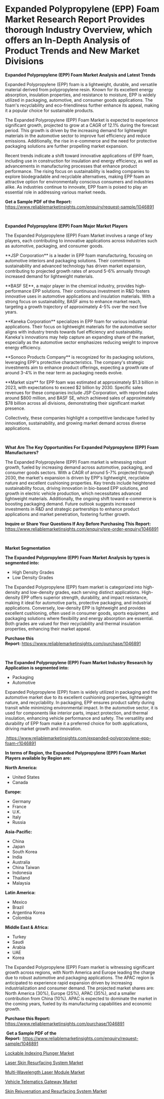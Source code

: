<p><h1>Expanded Polypropylene (EPP) Foam Market Research Report Provides thorough Industry Overview, which offers an In-Depth Analysis of Product Trends and New Market Divisions</h1></p><p><strong>Expanded Polypropylene (EPP) Foam Market Analysis and Latest Trends</strong></p>
<p><p>Expanded Polypropylene (EPP) foam is a lightweight, durable, and versatile material derived from polypropylene resin. Known for its excellent energy absorption, insulation properties, and resistance to moisture, EPP is widely utilized in packaging, automotive, and consumer goods applications. The foam's recyclability and eco-friendliness further enhance its appeal, making it a popular choice for sustainable products.</p><p>The Expanded Polypropylene (EPP) Foam Market is expected to experience significant growth, projected to grow at a CAGR of 12.1% during the forecast period. This growth is driven by the increasing demand for lightweight materials in the automotive sector to improve fuel efficiency and reduce emissions. Additionally, the rise in e-commerce and the need for protective packaging solutions are further propelling market expansion. </p><p>Recent trends indicate a shift toward innovative applications of EPP foam, including use in construction for insulation and energy efficiency, as well as advancements in manufacturing processes that enhance product performance. The rising focus on sustainability is leading companies to explore biodegradable and recyclable alternatives, making EPP foam an attractive option for environmentally conscious consumers and industries alike. As industries continue to innovate, EPP foam is poised to play an essential role in addressing various market needs.</p></p>
<p><strong>Get a Sample PDF of the Report:&nbsp;</strong> <a href="https://www.reliablemarketinsights.com/enquiry/request-sample/1046891?utm_campaign=1549&utm_medium=2&utm_source=Github&utm_content=ia&utm_term=11102024&utm_id=expanded-polypropylene-epp-foam">https://www.reliablemarketinsights.com/enquiry/request-sample/1046891</a></p>
<p>&nbsp;</p>
<p><strong>Expanded Polypropylene (EPP) Foam Major Market Players</strong></p>
<p><p>The Expanded Polypropylene (EPP) Foam Market involves a range of key players, each contributing to innovative applications across industries such as automotive, packaging, and consumer goods.</p><p>**JSP Corporation** is a leader in EPP foam manufacturing, focusing on automotive interiors and packaging solutions. Their commitment to sustainability and advanced technology has driven market expansion, contributing to projected growth rates of around 5-6% annually through increased demand for lightweight materials.</p><p>**BASF SE**, a major player in the chemical industry, provides high-performance EPP solutions. Their continuous investment in R&D fosters innovative uses in automotive applications and insulation materials. With a strong focus on sustainability, BASF aims to enhance market reach, targeting a growth trajectory of approximately 4-5% over the next five years.</p><p>**Kaneka Corporation** specializes in EPP foam for various industrial applications. Their focus on lightweight materials for the automotive sector aligns with industry trends towards fuel efficiency and sustainability. Kaneka's innovations may help capture an expanding share of the market, especially as the automotive sector emphasizes reducing weight to improve energy efficiency.</p><p>**Sonoco Products Company** is recognized for its packaging solutions, leveraging EPP's protective characteristics. The company's strategic investments aim to enhance product offerings, expecting a growth rate of around 3-4% in the near term as packaging needs evolve.</p><p>**Market size** for EPP foam was estimated at approximately $1.3 billion in 2023, with expectations to exceed $2 billion by 2030. Specific sales revenues for these companies include JSP Corporation, with reported sales around $800 million, and BASF SE, which achieved sales of approximately $78 billion across all divisions, demonstrating their significant market presence.</p><p>Collectively, these companies highlight a competitive landscape fueled by innovation, sustainability, and growing market demand across diverse applications.</p></p>
<p>&nbsp;</p>
<p><strong>What Are The Key Opportunities For Expanded Polypropylene (EPP) Foam Manufacturers?</strong></p>
<p><p>The Expanded Polypropylene (EPP) Foam market is witnessing robust growth, fueled by increasing demand across automotive, packaging, and consumer goods sectors. With a CAGR of around 5-7% projected through 2030, the market's expansion is driven by EPP's lightweight, recyclable nature and excellent cushioning properties. Key trends include heightened sustainability focus, driving innovation in bio-based EPP solutions, and growth in electric vehicle production, which necessitates advanced lightweight materials. Additionally, the ongoing shift toward e-commerce is boosting packaging demand. Future outlook suggests increased investments in R&D and strategic partnerships to enhance product applications and market penetration, fostering further growth.</p></p>
<p><strong>Inquire or Share Your Questions If Any Before Purchasing This Report:</strong> <a href="https://www.reliablemarketinsights.com/enquiry/pre-order-enquiry/1046891?utm_campaign=1549&utm_medium=2&utm_source=Github&utm_content=ia&utm_term=11102024&utm_id=expanded-polypropylene-epp-foam">https://www.reliablemarketinsights.com/enquiry/pre-order-enquiry/1046891</a></p>
<p>&nbsp;</p>
<p><strong>Market Segmentation</strong></p>
<p><strong>The Expanded Polypropylene (EPP) Foam Market Analysis by types is segmented into:</strong></p>
<p><ul><li>High Density Grades</li><li>Low Density Grades</li></ul></p>
<p><p>The Expanded Polypropylene (EPP) foam market is categorized into high-density and low-density grades, each serving distinct applications. High-density EPP offers superior strength, durability, and impact resistance, making it ideal for automotive parts, protective packaging, and industrial applications. Conversely, low-density EPP is lightweight and provides excellent cushioning, often used in consumer goods, sports equipment, and packaging solutions where flexibility and energy absorption are essential. Both grades are valued for their recyclability and thermal insulation properties, enhancing their market appeal.</p></p>
<p><strong>Purchase this Report:&nbsp;</strong><a href="https://www.reliablemarketinsights.com/purchase/1046891?utm_campaign=1549&utm_medium=2&utm_source=Github&utm_content=ia&utm_term=11102024&utm_id=expanded-polypropylene-epp-foam">https://www.reliablemarketinsights.com/purchase/1046891</a></p>
<p>&nbsp;</p>
<p><strong>The Expanded Polypropylene (EPP) Foam Market Industry Research by Application is segmented into:</strong></p>
<p><ul><li>Packaging</li><li>Automotive</li></ul></p>
<p><p>Expanded Polypropylene (EPP) foam is widely utilized in packaging and the automotive market due to its excellent cushioning properties, lightweight nature, and recyclability. In packaging, EPP ensures product safety during transit while minimizing environmental impact. In the automotive sector, it is used for components like interior parts, impact protection, and thermal insulation, enhancing vehicle performance and safety. The versatility and durability of EPP foam make it a preferred choice for both applications, driving market growth and innovation.</p></p>
<p><a href="https://www.reliablemarketinsights.com/expanded-polypropylene-epp-foam-r1046891?utm_campaign=1549&utm_medium=2&utm_source=Github&utm_content=ia&utm_term=11102024&utm_id=expanded-polypropylene-epp-foam">&nbsp;https://www.reliablemarketinsights.com/expanded-polypropylene-epp-foam-r1046891</a></p>
<p><strong>In terms of Region, the Expanded Polypropylene (EPP) Foam Market Players available by Region are:</strong></p>
<p>
    <p> <strong> North America: </strong>
        <ul>
            <li>United States</li>
            <li>Canada</li>
        </ul>
        </p> 
    <p> <strong> Europe: </strong>
        <ul>
            <li>Germany</li>
            <li>France</li>
            <li>U.K.</li>
            <li>Italy</li>
            <li>Russia</li>
        </ul>
        </p> 
    <p> <strong> Asia-Pacific: </strong>
        <ul>
            <li>China</li>
            <li>Japan</li>
            <li>South Korea</li>
            <li>India</li>
            <li>Australia</li>
            <li>China Taiwan</li>
            <li>Indonesia</li>
            <li>Thailand</li>
            <li>Malaysia</li>
        </ul>
        </p> 
    <p> <strong> Latin America: </strong>
        <ul>
            <li>Mexico</li>
            <li>Brazil</li>
            <li>Argentina Korea</li>
            <li>Colombia</li>
        </ul>
        </p> 
    <p> <strong> Middle East & Africa: </strong>
        <ul>
            <li>Turkey</li>
            <li>Saudi</li>
            <li>Arabia</li>
            <li>UAE</li>
            <li>Korea</li>
        </ul>
    </p>
    </p>
<p><p>The Expanded Polypropylene (EPP) Foam market is witnessing significant growth across regions, with North America and Europe leading the charge due to robust automotive and packaging applications. The APAC region is anticipated to experience rapid expansion driven by increasing industrialization and consumer demand. The projected market shares are: North America (30%), Europe (25%), APAC (35%), and a smaller contribution from China (10%). APAC is expected to dominate the market in the coming years, fueled by its manufacturing capabilities and economic growth.</p></p>
<p><strong>Purchase this Report: </strong><a href="https://www.reliablemarketinsights.com/purchase/1046891?utm_campaign=1549&utm_medium=2&utm_source=Github&utm_content=ia&utm_term=11102024&utm_id=expanded-polypropylene-epp-foam">https://www.reliablemarketinsights.com/purchase/1046891</a></p>
<p>&nbsp;<strong>Get a Sample PDF of the Report:&nbsp;&nbsp;</strong><a href="https://www.reliablemarketinsights.com/enquiry/request-sample/1046891?utm_campaign=1549&utm_medium=2&utm_source=Github&utm_content=ia&utm_term=11102024&utm_id=expanded-polypropylene-epp-foam">https://www.reliablemarketinsights.com/enquiry/request-sample/1046891</a></p>
<p><strong></strong></p>
<p><p><a href="https://www.linkedin.com/pulse/global-lockable-indexing-plunger-market-analysis-trends-forecasts-c4sie?utm_campaign=1549&utm_medium=2&utm_source=Github&utm_content=ia&utm_term=11102024&utm_id=expanded-polypropylene-epp-foam">Lockable Indexing Plunger Market</a></p><p><a href="https://www.linkedin.com/pulse/strategic-insights-global-laser-skin-resurfacing-system-31zte?utm_campaign=1549&utm_medium=2&utm_source=Github&utm_content=ia&utm_term=11102024&utm_id=expanded-polypropylene-epp-foam">Laser Skin Resurfacing System Market</a></p><p><a href="https://www.linkedin.com/pulse/in-depth-analysis-global-multi-wavelength-laser-module-market-t1hoe?utm_campaign=1549&utm_medium=2&utm_source=Github&utm_content=ia&utm_term=11102024&utm_id=expanded-polypropylene-epp-foam">Multi-Wavelength Laser Module Market</a></p><p><a href="https://www.linkedin.com/pulse/vehicle-telematics-gateway-market-global-insights-regional-xt81f?utm_campaign=1549&utm_medium=2&utm_source=Github&utm_content=ia&utm_term=11102024&utm_id=expanded-polypropylene-epp-foam">Vehicle Telematics Gateway Market</a></p><p><a href="https://www.linkedin.com/pulse/skin-rejuvenation-resurfacing-system-market-global-trends-wdm6e?utm_campaign=1549&utm_medium=2&utm_source=Github&utm_content=ia&utm_term=11102024&utm_id=expanded-polypropylene-epp-foam">Skin Rejuvenation and Resurfacing System Market</a></p></p>